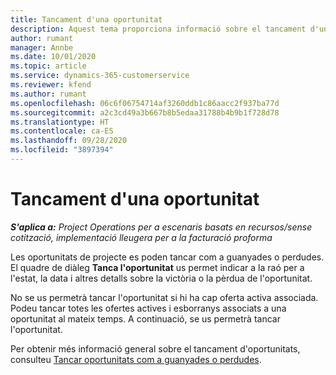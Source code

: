 ```yaml
---
title: Tancament d'una oportunitat
description: Aquest tema proporciona informació sobre el tancament d'una oportunitat del projecte.
author: rumant
manager: Annbe
ms.date: 10/01/2020
ms.topic: article
ms.service: dynamics-365-customerservice
ms.reviewer: kfend
ms.author: rumant
ms.openlocfilehash: 06c6f06754714af3260ddb1c86aacc2f937ba77d
ms.sourcegitcommit: a2c3cd49a3b667b8b5edaa31788b4b9b1f728d78
ms.translationtype: HT
ms.contentlocale: ca-ES
ms.lasthandoff: 09/28/2020
ms.locfileid: "3897394"
---
```

# <a name="close-an-opportunity"></a>Tancament d'una oportunitat

_**S'aplica a:** Project Operations per a escenaris basats en recursos/sense cotització, implementació lleugera per a la facturació proforma_

Les oportunitats de projecte es poden tancar com a guanyades o perdudes. El quadre de diàleg **Tanca l'oportunitat** us permet indicar a la raó per a l'estat, la data i altres detalls sobre la victòria o la pèrdua de l'oportunitat.

No se us permetrà tancar l'oportunitat si hi ha cap oferta activa associada. Podeu tancar totes les ofertes actives i esborranys associats a una oportunitat al mateix temps. A continuació, se us permetrà tancar l'oportunitat.

Per obtenir més informació general sobre el tancament d'oportunitats, consulteu [Tancar oportunitats com a guanyades o perdudes](https://docs.microsoft.com/dynamics365/sales-enterprise/close-opportunity-won-lost-sales).
